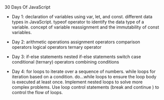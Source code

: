 30 Days Of JavaScript

- Day 1:
        declaration of variables using var, let, and const.
        different data types in JavaScript.
        typeof operator to identify the data type of a variable.
        concept of variable reassignment and the immutability of const variables.

- Day 2:
        arithmetic operations
        assignment operators
        comparison operators
        logical operators
        ternary operator

- Day 3:
        if-else statements
        nested if-else statements
        switch case
        conditional (ternary) operators
        combining conditions

- Day 4:
        for loops to iterate over a sequence of numbers.
        while loops for iteration based on a condition.
        do...while loops to ensure the loop body is executed at least once.
        Implement nested loops to solve more complex problems.
        Use loop control statements (break and continue ) to control the flow of loops.
